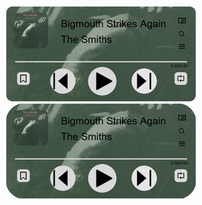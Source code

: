 ![Alt Text](static/player_icons/screenshotPlayer.png)
<img src="static/player_icons/screenshotPlayer.png" alt="screenshot" style="border-radius: 50px;" />
